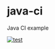 # java-ci

Java CI example

[![test](https://github.com/alexal29/java-ci/actions/workflows/test.yml/badge.svg)](https://github.com/alexal29/java-ci/actions/workflows/test.yml)
